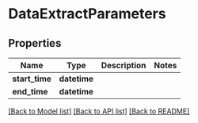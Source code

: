 # DataExtractParameters

## Properties
Name | Type | Description | Notes
------------ | ------------- | ------------- | -------------
**start_time** | **datetime** |  | 
**end_time** | **datetime** |  | 

[[Back to Model list]](./README.md#documentation-for-models) [[Back to API list]](../README.md#documentation-for-api-endpoints) [[Back to README]](../README.md)

